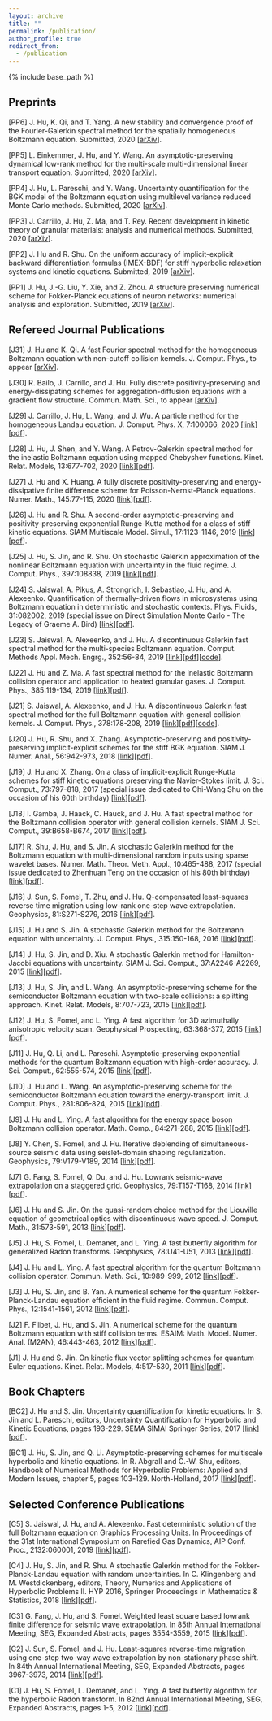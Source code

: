 ```yaml
---
layout: archive
title: ""
permalink: /publication/
author_profile: true
redirect_from:
  - /publication
---
```


{% include base_path %}

## Preprints
[PP6] J. Hu, K. Qi, and T. Yang. A new stability and convergence proof of the Fourier-Galerkin spectral method for the spatially homogeneous Boltzmann equation. Submitted, 2020 [[arXiv](https://arxiv.org/abs/2007.05184)].

[PP5] L. Einkemmer, J. Hu, and Y. Wang. An asymptotic-preserving dynamical low-rank method for the multi-scale multi-dimensional linear transport equation. Submitted, 2020 [[arXiv](https://arxiv.org/abs/2005.06571)].

[PP4] J. Hu, L. Pareschi, and Y. Wang. Uncertainty quantification for the BGK  model of the Boltzmann equation using multilevel variance reduced Monte Carlo methods. Submitted, 2020 [[arXiv](https://arxiv.org/abs/2004.07638)].

[PP3] J. Carrillo, J. Hu, Z. Ma, and T. Rey. Recent development in kinetic theory of granular materials: analysis and numerical methods. Submitted, 2020 [[arXiv](https://arxiv.org/abs/2001.11206)].

[PP2] J. Hu and R. Shu. On the uniform accuracy of implicit-explicit backward differentiation formulas (IMEX-BDF) for stiff hyperbolic relaxation systems and kinetic equations. Submitted, 2019 [[arXiv](https://arxiv.org/abs/1912.00559)].

[PP1] J. Hu, J.-G. Liu, Y. Xie, and Z. Zhou. A structure preserving numerical scheme for Fokker-Planck equations of neuron networks: numerical analysis and exploration. Submitted, 2019 [[arXiv](https://arxiv.org/abs/1911.07619)].

## Refereed Journal Publications
[J31] J. Hu and K. Qi. A fast Fourier spectral method for the homogeneous Boltzmann equation with non-cutoff collision kernels. J. Comput. Phys., to appear [[arXiv](https://arxiv.org/abs/2004.11239)].

[J30] R. Bailo, J. Carrillo, and J. Hu. Fully discrete positivity-preserving and energy-dissipating schemes for aggregation-diffusion equations with a gradient flow structure. Commun. Math. Sci., to appear [[arXiv](https://arxiv.org/abs/1811.11502)].

[J29] J. Carrillo, J. Hu, L. Wang, and J. Wu. A particle method for the homogeneous Landau equation. J. Comput. Phys. X, 7:100066, 2020 [[link](https://www.sciencedirect.com/science/article/pii/S2590055220300184)][[pdf](http://jingweihu-math.github.io/webpage/files/CHWW20.pdf)].

[J28] J. Hu, J. Shen, and Y. Wang. A Petrov-Galerkin spectral method for the inelastic Boltzmann equation using mapped Chebyshev functions. Kinet. Relat. Models, 13:677-702, 2020 [[link](https://www.aimsciences.org/article/doi/10.3934/krm.2020023)][[pdf](http://jingweihu-math.github.io/webpage/files/HSW20.pdf)].

[J27] J. Hu and X. Huang. A fully discrete positivity-preserving and energy-dissipative finite difference scheme for Poisson-Nernst-Planck equations. Numer. Math., 145:77-115, 2020 [[link](https://link.springer.com/article/10.1007/s00211-020-01109-z)][[pdf](http://jingweihu-math.github.io/webpage/files/HH20.pdf)].

[J26] J. Hu and R. Shu. A second-order asymptotic-preserving and positivity-preserving exponential Runge-Kutta method for a class of stiff kinetic equations. SIAM Multiscale Model. Simul., 17:1123-1146, 2019 [[link](https://epubs.siam.org/doi/abs/10.1137/18M1226774)][[pdf](http://jingweihu-math.github.io/webpage/files/HS19.pdf)].

[J25] J. Hu, S. Jin, and R. Shu. On stochastic Galerkin approximation of the nonlinear Boltzmann equation with uncertainty in the fluid regime. J. Comput. Phys., 397:108838, 2019 [[link](https://www.sciencedirect.com/science/article/pii/S0021999119305224)][[pdf](http://jingweihu-math.github.io/webpage/files/HJS19.pdf)].

[J24] S. Jaiswal, A. Pikus, A. Strongrich, I. Sebastiao, J. Hu, and A. Alexeenko. Quantification of thermally-driven flows in microsystems using Boltzmann equation in deterministic and stochastic contexts. Phys. Fluids, 31:082002, 2019 (special issue on Direct Simulation Monte Carlo - The Legacy of Graeme A. Bird) [[link](https://aip.scitation.org/doi/abs/10.1063/1.5108665?journalCode=phf)][[pdf](http://jingweihu-math.github.io/webpage/files/JPSSHA19.pdf)].

[J23] S. Jaiswal, A. Alexeenko, and J. Hu. A discontinuous Galerkin fast spectral method for the multi-species Boltzmann equation. Comput. Methods Appl. Mech. Engrg., 352:56-84, 2019 [[link](https://www.sciencedirect.com/science/article/pii/S004578251930218X)][[pdf](http://jingweihu-math.github.io/webpage/files/JAH19_2.pdf)][[code](https://github.com/jaisw7/dgfs1D_gpu)].

[J22] J. Hu and Z. Ma. A fast spectral method for the inelastic Boltzmann collision operator and application to heated granular gases. J. Comput. Phys., 385:119-134, 2019 [[link](https://www.sciencedirect.com/science/article/pii/S002199911930107X)][[pdf](http://jingweihu-math.github.io/webpage/files/HM19.pdf)].

[J21] S. Jaiswal, A. Alexeenko, and J. Hu. A discontinuous Galerkin fast spectral method for the full Boltzmann equation with general collision kernels. J. Comput. Phys., 378:178-208, 2019 [[link](https://www.sciencedirect.com/science/article/pii/S0021999118307198)][[pdf](http://jingweihu-math.github.io/webpage/files/JAH19_1.pdf)][[code](https://github.com/jaisw7/dgfs1D_gpu)].

[J20] J. Hu, R. Shu, and X. Zhang. Asymptotic-preserving and positivity-preserving implicit-explicit schemes for the stiff BGK equation. SIAM J. Numer. Anal., 56:942-973, 2018 [[link](https://epubs.siam.org/doi/abs/10.1137/17M1144362)][[pdf](http://jingweihu-math.github.io/webpage/files/HSZ18.pdf)].

[J19] J. Hu and X. Zhang. On a class of implicit-explicit Runge-Kutta schemes for stiff kinetic equations preserving the Navier-Stokes limit. J. Sci. Comput., 73:797-818, 2017 (special issue dedicated to Chi-Wang Shu on the occasion of his 60th birthday) [[link](https://link.springer.com/article/10.1007/s10915-017-0499-3)][[pdf](http://jingweihu-math.github.io/webpage/files/HZ17.pdf)].

[J18] I. Gamba, J. Haack, C. Hauck, and J. Hu. A fast spectral method for the Boltzmann collision operator with general collision kernels. SIAM J. Sci. Comput., 39:B658-B674, 2017 [[link](https://epubs.siam.org/doi/abs/10.1137/16M1096001)][[pdf](http://jingweihu-math.github.io/webpage/files/GHHH17.pdf)].

[J17] R. Shu, J. Hu, and S. Jin. A stochastic Galerkin method for the Boltzmann equation with multi-dimensional random inputs using sparse wavelet bases. Numer. Math. Theor. Meth. Appl., 10:465-488, 2017 (special issue dedicated to Zhenhuan Teng on the occasion of his 80th birthday) [[link](https://www.cambridge.org/core/journals/numerical-mathematics-theory-methods-and-applications/article/stochastic-galerkin-method-for-the-boltzmann-equation-with-multidimensional-random-inputs-using-sparse-wavelet-bases/0396898A2BDF4C2FC3BEADBBB8F6B494)][[pdf](http://jingweihu-math.github.io/webpage/files/SHJ17.pdf)].

[J16] J. Sun, S. Fomel, T. Zhu, and J. Hu. Q-compensated least-squares reverse time migration using low-rank one-step wave extrapolation. Geophysics, 81:S271-S279,  2016 [[link](https://library.seg.org/doi/full/10.1190/geo2015-0520.1)][[pdf](http://jingweihu-math.github.io/webpage/files/SFZH16.pdf)].

[J15] J. Hu and S. Jin. A stochastic Galerkin method for the Boltzmann equation with uncertainty. J. Comput. Phys., 315:150-168, 2016 [[link](https://www.sciencedirect.com/science/article/pii/S0021999116001996)][[pdf](http://jingweihu-math.github.io/webpage/files/HJ16.pdf)].

[J14] J. Hu, S. Jin, and D. Xiu. A stochastic Galerkin method for Hamilton-Jacobi equations with uncertainty. SIAM J. Sci. Comput., 37:A2246-A2269, 2015 [[link](https://epubs.siam.org/doi/abs/10.1137/140990930)][[pdf](http://jingweihu-math.github.io/webpage/files/HJX15.pdf)].

[J13] J. Hu, S. Jin, and L. Wang. An asymptotic-preserving scheme for the semiconductor Boltzmann equation with two-scale collisions: a splitting approach. Kinet. Relat. Models, 8:707-723, 2015 [[link](http://www.aimsciences.org/article/doi/10.3934/krm.2015.8.707)][[pdf](http://jingweihu-math.github.io/webpage/files/HJW15.pdf)].

[J12] J. Hu, S. Fomel, and L. Ying. A fast algorithm for 3D azimuthally anisotropic velocity scan. Geophysical Prospecting, 63:368-377, 2015 [[link](https://onlinelibrary.wiley.com/doi/abs/10.1111/1365-2478.12180)][[pdf](http://jingweihu-math.github.io/webpage/files/HFY15.pdf)].

[J11] J. Hu, Q. Li, and L. Pareschi. Asymptotic-preserving exponential methods for the quantum Boltzmann equation with high-order accuracy. J. Sci. Comput., 62:555-574, 2015 [[link](https://link.springer.com/article/10.1007/s10915-014-9869-2)][[pdf](http://jingweihu-math.github.io/webpage/files/HLP15.pdf)].

[J10] J. Hu and L. Wang. An asymptotic-preserving scheme for the semiconductor Boltzmann equation toward the energy-transport limit. J. Comput. Phys., 281:806-824, 2015 [[link](https://www.sciencedirect.com/science/article/pii/S0021999114007384)][[pdf](http://jingweihu-math.github.io/webpage/files/HW15.pdf)].

[J9] J. Hu and L. Ying. A fast algorithm for the energy space boson Boltzmann collision operator. Math. Comp., 84:271-288, 2015 [[link](https://www.ams.org/journals/mcom/2015-84-291/S0025-5718-2014-02824-X/home.html)][[pdf](http://jingweihu-math.github.io/webpage/files/HY15.pdf)].

[J8] Y. Chen, S. Fomel, and J. Hu. Iterative deblending of simultaneous-source seismic data using seislet-domain shaping regularization. Geophysics, 79:V179-V189, 2014 [[link](https://library.seg.org/doi/abs/10.1190/geo2013-0449.1)][[pdf](http://jingweihu-math.github.io/webpage/files/CFH14.pdf)].

[J7] G. Fang, S. Fomel, Q. Du, and J. Hu. Lowrank seismic-wave extrapolation on a staggered grid. Geophysics, 79:T157-T168, 2014 [[link](https://library.seg.org/doi/abs/10.1190/geo2013-0290.1)][[pdf](http://jingweihu-math.github.io/webpage/files/FFDH14.pdf)].

[J6] J. Hu and S. Jin. On the quasi-random choice method for the Liouville equation of geometrical optics with discontinuous wave speed. J. Comput. Math., 31:573-591, 2013 [[link](https://global-sci.org/intro/article_detail/jcm/9755.html)][[pdf](http://jingweihu-math.github.io/webpage/files/HJ13.pdf)].

[J5] J. Hu, S. Fomel, L. Demanet, and L. Ying. A fast butterfly algorithm for generalized Radon transforms. Geophysics, 78:U41-U51, 2013 [[link](https://library.seg.org/doi/abs/10.1190/geo2012-0240.1)][[pdf](http://jingweihu-math.github.io/webpage/files/HFDY13.pdf)].

[J4] J. Hu and L. Ying. A fast spectral algorithm for the quantum Boltzmann collision operator. Commun. Math. Sci., 10:989-999, 2012 [[link](https://www.intlpress.com/site/pub/pages/journals/items/cms/content/vols/0010/0003/a013/)][[pdf](http://jingweihu-math.github.io/webpage/files/HY12.pdf)].

[J3] J. Hu, S. Jin, and B. Yan. A numerical scheme for the quantum Fokker-Planck-Landau equation efficient in the fluid regime. Commun. Comput. Phys., 12:1541-1561, 2012 [[link](https://www.cambridge.org/core/journals/communications-in-computational-physics/article/numerical-scheme-for-the-quantum-fokkerplancklandau-equation-efficient-in-the-fluid-regime/0738303CA0EA641F2D50B5CA419D8879)][[pdf](http://jingweihu-math.github.io/webpage/files/HJY12.pdf)].

[J2] F. Filbet, J. Hu, and S. Jin. A numerical scheme for the quantum Boltzmann equation with stiff collision terms. ESAIM: Math. Model. Numer. Anal. (M2AN), 46:443-463, 2012 [[link](https://www.esaim-m2an.org/articles/m2an/abs/2012/02/m2an110051/m2an110051.html)][[pdf](http://jingweihu-math.github.io/webpage/files/FHJ12.pdf)].

[J1] J. Hu and S. Jin. On kinetic flux vector splitting schemes for quantum Euler equations. Kinet. Relat. Models, 4:517-530, 2011 [[link](http://www.aimsciences.org/journals/displayArticles.jsp?paperID=6092)][[pdf](http://jingweihu-math.github.io/webpage/files/HJ11.pdf)].

## Book Chapters
[BC2] J. Hu and S. Jin. Uncertainty quantification for kinetic equations. In S. Jin and L. Pareschi, editors, Uncertainty Quantification for Hyperbolic and Kinetic Equations, pages 193-229. SEMA SIMAI Springer Series, 2017 [[link](https://link.springer.com/chapter/10.1007/978-3-319-67110-9_6)][[pdf](http://jingweihu-math.github.io/webpage/files/HJ17.pdf)].

[BC1] J. Hu, S. Jin, and Q. Li. Asymptotic-preserving schemes for multiscale hyperbolic and kinetic equations. In R. Abgrall and C.-W. Shu, editors, Handbook of Numerical Methods for Hyperbolic Problems: Applied and Modern Issues, chapter 5, pages 103-129. North-Holland, 2017 [[link](https://www.sciencedirect.com/science/article/pii/S1570865916300102)][[pdf](http://jingweihu-math.github.io/webpage/files/HJL17.pdf)].

## Selected Conference Publications
[C5] S. Jaiswal, J. Hu, and A. Alexeenko. Fast deterministic solution of the full Boltzmann equation on Graphics Processing Units. In Proceedings of the 31st International Symposium on Rarefied Gas Dynamics, AIP Conf. Proc., 2132:060001, 2019 [[link](https://aip.scitation.org/doi/10.1063/1.5119541)][[pdf](http://jingweihu-math.github.io/webpage/files/RGD31.pdf)].

[C4] J. Hu, S. Jin, and R. Shu. A stochastic Galerkin method for the Fokker-Planck-Landau equation with random uncertainties. In C. Klingenberg and M. Westdickenberg, editors, Theory, Numerics and Applications of Hyperbolic Problems II. HYP 2016, Springer Proceedings in Mathematics & Statistics, 2018 [[link](https://link.springer.com/chapter/10.1007/978-3-319-91548-7_1)][[pdf](http://jingweihu-math.github.io/webpage/files/HYP16.pdf)].

[C3] G. Fang, J. Hu, and S. Fomel. Weighted least square based lowrank finite difference for seismic wave extrapolation. In 85th Annual International Meeting, SEG, Expanded Abstracts, pages 3554-3559, 2015 [[link](https://library.seg.org/doi/abs/10.1190/segam2015-5913120.1)][[pdf](http://jingweihu-math.github.io/webpage/files/SEG15_Fang.pdf)].

[C2] J. Sun, S. Fomel, and J. Hu. Least-squares reverse-time migration using one-step two-way wave extrapolation by non-stationary phase shift. In 84th Annual International Meeting, SEG, Expanded Abstracts, pages 3967-3973, 2014 [[link](https://library.seg.org/doi/abs/10.1190/segam2014-1588.1)][[pdf](http://jingweihu-math.github.io/webpage/files/SEG14_Sun.pdf)].

[C1] J. Hu, S. Fomel, L. Demanet, and L. Ying. A fast butterfly algorithm for the hyperbolic Radon transform. In 82nd Annual International Meeting, SEG, Expanded Abstracts, pages 1-5, 2012 [[link](https://library.seg.org/doi/abs/10.1190/segam2012-0462.1)][[pdf](http://jingweihu-math.github.io/webpage/files/SEG12_Hu.pdf)].
